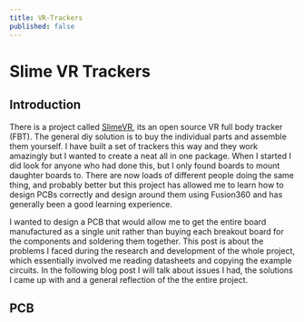 ```yaml
---
title: VR-Trackers
published: false
---
```


# Slime VR Trackers

## Introduction

There is a project called [SlimeVR](https://docs.slimevr.dev/), its an open source VR full body tracker (FBT). The general diy solution is to buy the individual parts and assemble them yourself. I have built a set of trackers this way and they work amazingly but I wanted to create a neat all in one package. When I started I did look for anyone who had done this, but I only found boards to mount daughter boards to. There are now loads of different people doing the same thing, and probably better but this project has allowed me to learn how to design PCBs correctly and design around them using Fusion360 and has generally been a good learning experience.

<!-- Image of first tracker -->

I wanted to design a PCB that would allow me to get the entire board manufactured as a single unit rather than buying each breakout board for the components and soldering them together. This post is about the problems I faced during the research and development of the whole project, which essentially involved me reading datasheets and copying the example circuits. In the following blog post I will talk about issues I had, the solutions I came up with and a general reflection of the the entire project.

## PCB
